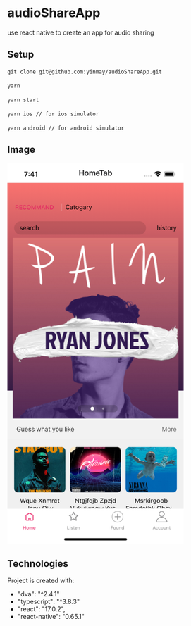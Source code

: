 # audioShareApp

use react native to create an app for audio sharing

## Setup

```
git clone git@github.com:yinmay/audioShareApp.git

yarn

yarn start

yarn ios // for ios simulator

yarn android // for android simulator

```

## Image

<img src="./src/assets/images/screenshot.png" width = "400"  alt="图片名称"  />

## Technologies

Project is created with:

- "dva": "^2.4.1"
- "typescript": "^3.8.3"
- "react": "17.0.2",
- "react-native": "0.65.1"
